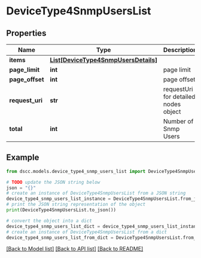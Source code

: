 # DeviceType4SnmpUsersList


## Properties

Name | Type | Description | Notes
------------ | ------------- | ------------- | -------------
**items** | [**List[DeviceType4SnmpUsersDetails]**](DeviceType4SnmpUsersDetails.md) |  | [optional] 
**page_limit** | **int** | page limit | [optional] 
**page_offset** | **int** | page offset | [optional] 
**request_uri** | **str** | requestUri for detailed nodes object | [optional] 
**total** | **int** | Number of Snmp Users | [optional] 

## Example

```python
from dscc.models.device_type4_snmp_users_list import DeviceType4SnmpUsersList

# TODO update the JSON string below
json = "{}"
# create an instance of DeviceType4SnmpUsersList from a JSON string
device_type4_snmp_users_list_instance = DeviceType4SnmpUsersList.from_json(json)
# print the JSON string representation of the object
print(DeviceType4SnmpUsersList.to_json())

# convert the object into a dict
device_type4_snmp_users_list_dict = device_type4_snmp_users_list_instance.to_dict()
# create an instance of DeviceType4SnmpUsersList from a dict
device_type4_snmp_users_list_from_dict = DeviceType4SnmpUsersList.from_dict(device_type4_snmp_users_list_dict)
```
[[Back to Model list]](../README.md#documentation-for-models) [[Back to API list]](../README.md#documentation-for-api-endpoints) [[Back to README]](../README.md)


